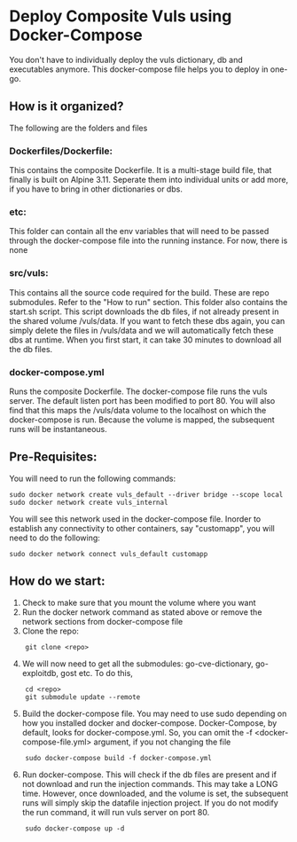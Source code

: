 # Deploy Composite Vuls using Docker-Compose
You don't have to individually deploy the vuls dictionary, db and executables anymore. This docker-compose file helps you to deploy in one-go.

## How is it organized?
The following are the folders and files
### Dockerfiles/Dockerfile:
This contains the composite Dockerfile. It is a multi-stage build file, that finally is built on Alpine 3.11. Seperate them into individual units or add more, if you have to bring in other dictionaries or dbs. 

### etc:
This folder can contain all the env variables that will need to be passed through the docker-compose file into the running instance. For now, there is none

### src/vuls:
This contains all the source code required for the build. These are repo submodules. Refer to the "How to run" section. This folder also contains the start.sh script. This script downloads the db files, if not already present in the shared volume /vuls/data. If you want to fetch these dbs again, you can simply delete the files in /vuls/data and we will automatically fetch these dbs at runtime. When you first start, it can take 30 minutes to download all the db files.

### docker-compose.yml
Runs the composite Dockerfile. The docker-compose file runs the vuls server. The default listen port has been modified to port 80. You will also find that this maps the /vuls/data volume to the localhost on which the docker-compose is run. Because the volume is mapped, the subsequent runs will be instantaneous.


## Pre-Requisites:

You will need to run the following commands:
```
sudo docker network create vuls_default --driver bridge --scope local
sudo docker network create vuls_internal
```
You will see this network used in the docker-compose file. Inorder to establish any connectivity to other containers, say "customapp", you will need to do the following:
```
sudo docker network connect vuls_default customapp
```

## How do we start:

1. Check to make sure that you mount the volume where you want
2. Run the docker network command as stated above or remove the network sections from docker-compose file
3. Clone the repo: 
```
    git clone <repo>
```
4. We will now need to get all the submodules: go-cve-dictionary, go-exploitdb, gost etc. To do this, 
```
    cd <repo>
    git submodule update --remote
```
5. Build the docker-compose file. You may need to use sudo depending on how you installed docker and docker-compose. Docker-Compose, by default, looks for docker-compose.yml. So, you can omit the -f <docker-compose-file.yml> argument, if you not changing the file
```
    sudo docker-compose build -f docker-compose.yml
```
6. Run docker-compose. This will check if the db files are present and if not download and run the injection commands. This may take a LONG time. However, once downloaded, and the volume is set, the subsequent runs will simply skip the datafile injection project. If you do not modify the run command, it will run vuls server on port 80. 
```
    sudo docker-compose up -d
```